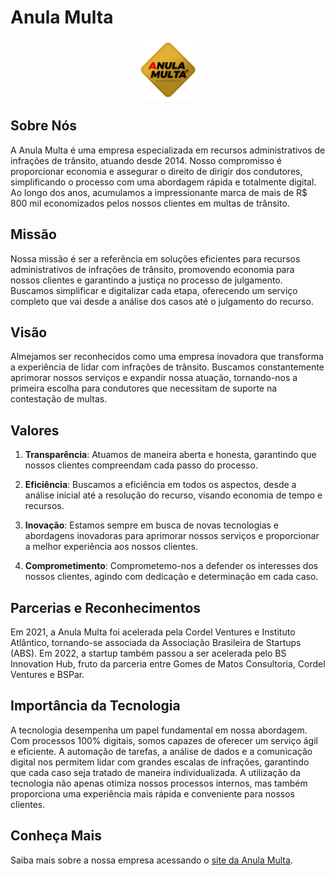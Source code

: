
# Anula Multa

<div style="display: flex; flex-direction: row; justify-content: center; align-items: center;">
  <img src="https://github.com/anulamulta/.github/blob/main/profile/logo.png" alt="Logomarca da Anula Multa" height="96px" width="96px" style="margin: auto;">
</div>

## Sobre Nós

A Anula Multa é uma empresa especializada em recursos administrativos de infrações de trânsito, atuando desde 2014. Nosso compromisso é proporcionar economia e assegurar o direito de dirigir dos condutores, simplificando o processo com uma abordagem rápida e totalmente digital. Ao longo dos anos, acumulamos a impressionante marca de mais de R$ 800 mil economizados pelos nossos clientes em multas de trânsito.

## Missão

Nossa missão é ser a referência em soluções eficientes para recursos administrativos de infrações de trânsito, promovendo economia para nossos clientes e garantindo a justiça no processo de julgamento. Buscamos simplificar e digitalizar cada etapa, oferecendo um serviço completo que vai desde a análise dos casos até o julgamento do recurso.

## Visão

Almejamos ser reconhecidos como uma empresa inovadora que transforma a experiência de lidar com infrações de trânsito. Buscamos constantemente aprimorar nossos serviços e expandir nossa atuação, tornando-nos a primeira escolha para condutores que necessitam de suporte na contestação de multas.

## Valores

1. **Transparência**: Atuamos de maneira aberta e honesta, garantindo que nossos clientes compreendam cada passo do processo.
  
2. **Eficiência**: Buscamos a eficiência em todos os aspectos, desde a análise inicial até a resolução do recurso, visando economia de tempo e recursos.

3. **Inovação**: Estamos sempre em busca de novas tecnologias e abordagens inovadoras para aprimorar nossos serviços e proporcionar a melhor experiência aos nossos clientes.

4. **Comprometimento**: Comprometemo-nos a defender os interesses dos nossos clientes, agindo com dedicação e determinação em cada caso.

## Parcerias e Reconhecimentos

Em 2021, a Anula Multa foi acelerada pela Cordel Ventures e Instituto Atlântico, tornando-se associada da Associação Brasileira de Startups (ABS). Em 2022, a startup também passou a ser acelerada pelo BS Innovation Hub, fruto da parceria entre Gomes de Matos Consultoria, Cordel Ventures e BSPar.

## Importância da Tecnologia

A tecnologia desempenha um papel fundamental em nossa abordagem. Com processos 100% digitais, somos capazes de oferecer um serviço ágil e eficiente. A automação de tarefas, a análise de dados e a comunicação digital nos permitem lidar com grandes escalas de infrações, garantindo que cada caso seja tratado de maneira individualizada. A utilização da tecnologia não apenas otimiza nossos processos internos, mas também proporciona uma experiência mais rápida e conveniente para nossos clientes.

## Conheça Mais

Saiba mais sobre a nossa empresa acessando o [site da Anula Multa](https://www.anulamulta.com.br/).
